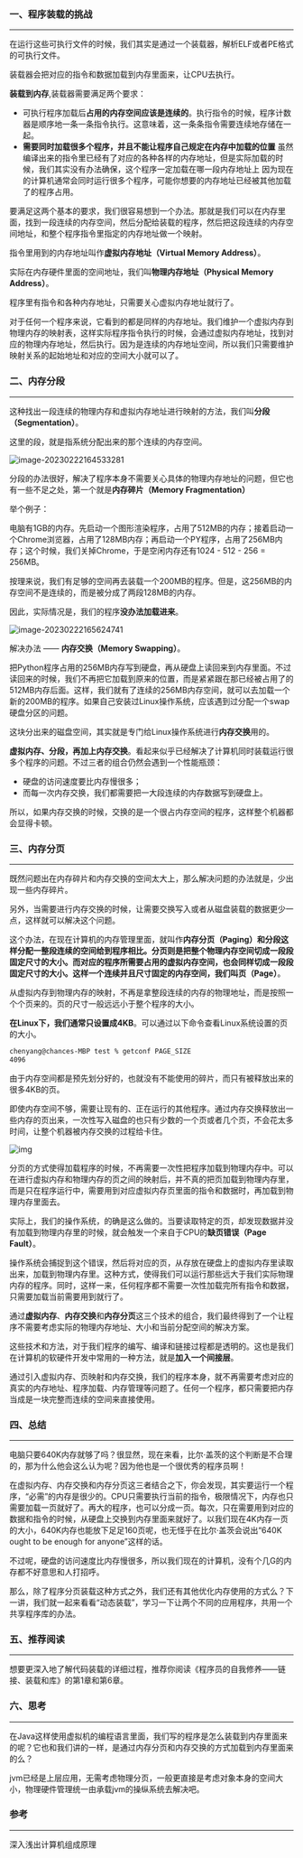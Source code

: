 ### 一、程序装载的挑战

---

在运行这些可执行文件的时候，我们其实是通过一个装载器，解析ELF或者PE格式的可执行文件。

装载器会把对应的指令和数据加载到内存里面来，让CPU去执行。

**装载到内存**,装载器需要满足两个要求：

- 可执行程序加载后**占用的内存空间应该是连续的**。执行指令的时候，程序计数器是顺序地一条一条指令执行。这意味着，这一条条指令需要连续地存储在一起。
- **需要同时加载很多个程序，并且不能让程序自己规定在内存中加载的位置** 虽然编译出来的指令里已经有了对应的各种各样的内存地址，但是实际加载的时候，我们其实没有办法确保，这个程序一定加载在哪一段内存地址上 因为现在的计算机通常会同时运行很多个程序，可能你想要的内存地址已经被其他加载了的程序占用。

要满足这两个基本的要求，我们很容易想到一个办法。那就是我们可以在内存里面，找到一段连续的内存空间，然后分配给装载的程序，然后把这段连续的内存空间地址，和整个程序指令里指定的内存地址做一个映射。

指令里用到的内存地址叫作**虚拟内存地址（Virtual Memory Address）**。

实际在内存硬件里面的空间地址，我们叫**物理内存地址（Physical Memory Address）**。

程序里有指令和各种内存地址，只需要关心虚拟内存地址就行了。

对于任何一个程序来说，它看到的都是同样的内存地址。我们维护一个虚拟内存到物理内存的映射表，这样实际程序指令执行的时候，会通过虚拟内存地址，找到对应的物理内存地址，然后执行。因为是连续的内存地址空间，所以我们只需要维护映射关系的起始地址和对应的空间大小就可以了。



### 二、内存分段

---

这种找出一段连续的物理内存和虚拟内存地址进行映射的方法，我们叫**分段（Segmentation）**。

这里的段，就是指系统分配出来的那个连续的内存空间。

![image-20230222164533281](img/image-20230222164533281.png)

分段的办法很好，解决了程序本身不需要关心具体的物理内存地址的问题，但它也有一些不足之处，第一个就是**内存碎片（Memory Fragmentation）**

举个例子：

电脑有1GB的内存。先启动一个图形渲染程序，占用了512MB的内存；接着启动一个Chrome浏览器，占用了128MB内存；再启动一个PY程序，占用了256MB内存；这个时候，我们关掉Chrome，于是空闲内存还有1024 - 512 - 256 = 256MB。

按理来说，我们有足够的空间再去装载一个200MB的程序。但是，这256MB的内存空间不是连续的，而是被分成了两段128MB的内存。

因此，实际情况是，我们的程序**没办法加载进来**。

![image-20230222165624741](img/image-20230222165624741.png)

解决办法 —— **内存交换（Memory Swapping）**。

把Python程序占用的256MB内存写到硬盘，再从硬盘上读回来到内存里面。不过读回来的时候，我们不再把它加载到原来的位置，而是紧紧跟在那已经被占用了的512MB内存后面。这样，我们就有了连续的256MB内存空间，就可以去加载一个新的200MB的程序。如果自己安装过Linux操作系统，应该遇到过分配一个swap硬盘分区的问题。

这块分出来的磁盘空间，其实就是专门给Linux操作系统进行**内存交换**用的。

**虚拟内存、分段，再加上内存交换**。看起来似乎已经解决了计算机同时装载运行很多个程序的问题。不过三者的组合仍然会遇到一个性能瓶颈：

- 硬盘的访问速度要比内存慢很多；
- 而每一次内存交换，我们都需要把一大段连续的内存数据写到硬盘上。

所以，如果内存交换的时候，交换的是一个很占内存空间的程序，这样整个机器都会显得卡顿。



### 三、内存分页

---

既然问题出在内存碎片和内存交换的空间太大上，那么解决问题的办法就是，少出现一些内存碎片。

另外，当需要进行内存交换的时候，让需要交换写入或者从磁盘装载的数据更少一点，这样就可以解决这个问题。

这个办法，在现在计算机的内存管理里面，就叫作**内存分页（Paging）**和分段这样分配一整段连续的空间给到程序相比。分页则是把整个物理内存空间切成一段段固定尺寸的大小。而对应的程序所需要占用的虚拟内存空间，也会同样切成一段段固定尺寸的大小。这样一个连续并且尺寸固定的内存空间，我们叫**页（Page）**。

从虚拟内存到物理内存的映射，不再是拿整段连续的内存的物理地址，而是按照一个个页来的。页的尺寸一般远远小于整个程序的大小。

**在Linux下，我们通常只设置成4KB**。可以通过以下命令查看Linux系统设置的页的大小。

```bash
chenyang@chances-MBP test % getconf PAGE_SIZE
4096
```

由于内存空间都是预先划分好的，也就没有不能使用的碎片，而只有被释放出来的很多4KB的页。

即使内存空间不够，需要让现有的、正在运行的其他程序。通过内存交换释放出一些内存的页出来，一次性写入磁盘的也只有少数的一个页或者几个页，不会花太多时间，让整个机器被内存交换的过程给卡住。

![img](img/68747470733a2f2f61736b2e71636c6f7564696d672e636f6d2f687474702d736176652f313735323332382f363334657a35687a6f632e706e67.png)

分页的方式使得加载程序的时候，不再需要一次性把程序加载到物理内存中。可以在进行虚拟内存和物理内存的页之间的映射后，并不真的把页加载到物理内存里，而是只在程序运行中，需要用到对应虚拟内存页里面的指令和数据时，再加载到物理内存里面去。

实际上，我们的操作系统，的确是这么做的。当要读取特定的页，却发现数据并没有加载到物理内存里的时候，就会触发一个来自于CPU的**缺页错误（Page Fault）**。

操作系统会捕捉到这个错误，然后将对应的页，从存放在硬盘上的虚拟内存里读取出来，加载到物理内存里。这种方式，使得我们可以运行那些远大于我们实际物理内存的程序。同时，这样一来，任何程序都不需要一次性加载完所有指令和数据，只需要加载当前需要用到就行了。

通过**虚拟内存**、**内存交换**和**内存分页**这三个技术的组合，我们最终得到了一个让程序不需要考虑实际的物理内存地址、大小和当前分配空间的解决方案。

这些技术和方法，对于我们程序的编写、编译和链接过程都是透明的。这也是我们在计算机的软硬件开发中常用的一种方法，就是**加入一个间接层**。

通过引入虚拟内存、页映射和内存交换，我们的程序本身，就不再需要考虑对应的真实的内存地址、程序加载、内存管理等问题了。任何一个程序，都只需要把内存当成是一块完整而连续的空间来直接使用。



### 四、总结

---

电脑只要640K内存就够了吗？很显然，现在来看，比尔·盖茨的这个判断是不合理的，那为什么他会这么认为呢？因为他也是一个很优秀的程序员啊！

在虚拟内存、内存交换和内存分页这三者结合之下，你会发现，其实要运行一个程序，“必需”的内存是很少的。CPU只需要执行当前的指令，极限情况下，内存也只需要加载一页就好了。再大的程序，也可以分成一页。每次，只在需要用到对应的数据和指令的时候，从硬盘上交换到内存里面来就好了。以我们现在4K内存一页的大小，640K内存也能放下足足160页呢，也无怪乎在比尔·盖茨会说出“640K ought to be enough for anyone”这样的话。

不过呢，硬盘的访问速度比内存慢很多，所以我们现在的计算机，没有个几G的内存都不好意思和人打招呼。

那么，除了程序分页装载这种方式之外，我们还有其他优化内存使用的方式么？下一讲，我们就一起来看看“动态装载”，学习一下让两个不同的应用程序，共用一个共享程序库的办法。



### 五、推荐阅读

---

想要更深入地了解代码装载的详细过程，推荐你阅读《程序员的自我修养——链接、装载和库》的第1章和第6章。



### 六、思考

---

在Java这样使用虚拟机的编程语言里面，我们写的程序是怎么装载到内存里面来的呢？它也和我们讲的一样，是通过内存分页和内存交换的方式加载到内存里面来的么？

jvm已经是上层应用，无需考虑物理分页，一般更直接是考虑对象本身的空间大小，物理硬件管理统一由承载jvm的操纵系统去解决吧。



### 参考

---

深入浅出计算机组成原理